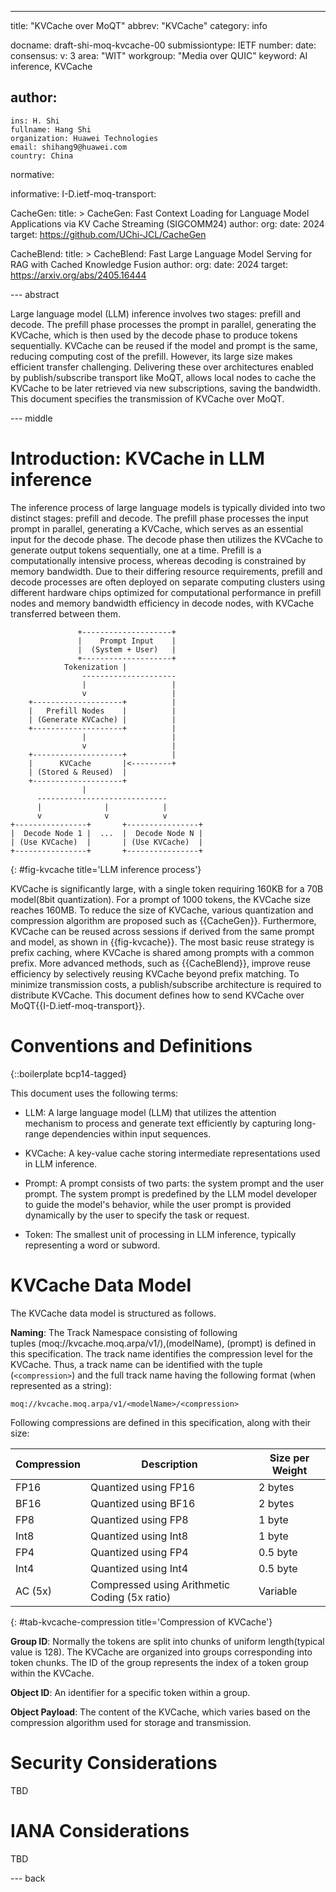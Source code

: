 ---

title: "KVCache over MoQT"
abbrev: "KVCache"
category: info

docname: draft-shi-moq-kvcache-00
submissiontype: IETF
number:
date:
consensus:
v: 3
area: "WIT"
workgroup: "Media over QUIC"
keyword: AI inference, KVCache

author:
 -
    ins: H. Shi
    fullname: Hang Shi
    organization: Huawei Technologies
    email: shihang9@huawei.com
    country: China

normative:

informative:
  I-D.ietf-moq-transport:

  CacheGen:
    title: >
      CacheGen: Fast Context Loading for Language Model Applications via KV Cache Streaming (SIGCOMM24)
    author:
    org:
    date: 2024
    target: https://github.com/UChi-JCL/CacheGen

  CacheBlend:
    title: >
      CacheBlend: Fast Large Language Model Serving for RAG with Cached Knowledge Fusion
    author:
    org:
    date: 2024
    target: https://arxiv.org/abs/2405.16444

--- abstract

Large language model (LLM) inference involves two stages: prefill and decode. The prefill phase processes the prompt in parallel, generating the KVCache, which is then used by the decode phase to produce tokens sequentially. KVCache can be reused if the model and prompt is the same, reducing computing cost of the prefill. However, its large size makes efficient transfer challenging. Delivering these over architectures enabled by publish/subscribe transport like MoQT, allows local nodes to cache the KVCache to be later retrieved via new subscriptions, saving the bandwidth. This document specifies the transmission of KVCache over MoQT.

--- middle

# Introduction: KVCache in LLM inference

The inference process of large language models is typically divided into two distinct stages: prefill and decode. The prefill phase processes the input prompt in parallel, generating a KVCache, which serves as an essential input for the decode phase. The decode phase then utilizes the KVCache to generate output tokens sequentially, one at a time. Prefill is a computationally intensive process, whereas decoding is constrained by memory bandwidth. Due to their differing resource requirements, prefill and decode processes are often deployed on separate computing clusters using different hardware chips optimized for computational performance in prefill nodes and memory bandwidth efficiency in decode nodes, with KVCache transferred between them.

~~~
               +--------------------+
               |    Prompt Input    |
               |  (System + User)   |
               +--------------------+
            Tokenization |
                ---------------------
                |                   |
                v                   |
    +--------------------+          |
    |   Prefill Nodes    |          |
    | (Generate KVCache) |          |
    +--------------------+          |
                |                   |
                v                   |
    +--------------------+          |
    |      KVCache       |<---------+
    | (Stored & Reused)  |
    +--------------------+
                |
      -----------------------------
      |              |            |
      v              v            v
+----------------+       +----------------+
|  Decode Node 1 |  ...  |  Decode Node N |
| (Use KVCache)  |       | (Use KVCache)  |
+----------------+       +----------------+

~~~
{: #fig-kvcache title='LLM inference process'}


KVCache is significantly large, with a single token requiring 160KB for a 70B model(8bit quantization). For a prompt of 1000 tokens, the KVCache size reaches 160MB. To reduce the size of KVCache, various quantization and compression algorithm are proposed such as {{CacheGen}}. Furthermore, KVCache can be reused across sessions if derived from the same prompt and model, as shown in {{fig-kvcache}}. The most basic reuse strategy is prefix caching, where KVCache is shared among prompts with a common prefix. More advanced methods, such as {{CacheBlend}}, improve reuse efficiency by selectively reusing KVCache beyond prefix matching. To minimize transmission costs, a publish/subscribe architecture is required to distribute KVCache. This document defines how to send KVCache over MoQT{{I-D.ietf-moq-transport}}.

# Conventions and Definitions

{::boilerplate bcp14-tagged}

This document uses the following terms:

- LLM: A large language model (LLM) that utilizes the attention mechanism to process and generate text efficiently by capturing long-range dependencies within input sequences.

- KVCache: A key-value cache storing intermediate representations used in LLM inference.

- Prompt: A prompt consists of two parts: the system prompt and the user prompt. The system prompt is predefined by the LLM model developer to guide the model's behavior, while the user prompt is provided dynamically by the user to specify the task or request.

- Token: The smallest unit of processing in LLM inference, typically representing a word or subword.

# KVCache Data Model

The KVCache data model is structured as follows.

**Naming**: The Track Namespace consisting of following tuples (moq://kvcache.moq.arpa/v1/),(modelName), (prompt) is defined in this specification. The track name identifies the compression level for the KVCache. Thus, a track name can be identified with the tuple (`<compression>`) and the full track name having the following format (when represented as a string):

```
moq://kvcache.moq.arpa/v1/<modelName>/<compression>
```

Following compressions are defined in this specification, along with their size:

| Compression  | Description                                   | Size per Weight |
| ------------ | --------------------------------------------- | --------------- |
| FP16        | Quantized using FP16                         | 2 bytes         |
| BF16        | Quantized using BF16                         | 2 bytes         |
| FP8         | Quantized using FP8                          | 1 byte          |
| Int8        | Quantized using Int8                         | 1 byte          |
| FP4         | Quantized using FP4                          | 0.5 byte        |
| Int4        | Quantized using Int4                         | 0.5 byte        |
| AC (5x)     | Compressed using Arithmetic Coding (5x ratio)| Variable        |
{: #tab-kvcache-compression title='Compression of KVCache'}

**Group ID**: Normally the tokens are split into chunks of uniform length(typical value is 128). The KVCache are organized into groups corresponding into token chunks. The ID of the group represents the index of a token group within the KVCache.

**Object ID**: An identifier for a specific token within a group.

**Object Payload**: The content of the KVCache, which varies based on the compression algorithm used for storage and transmission.

# Security Considerations

TBD

# IANA Considerations

TBD

--- back
